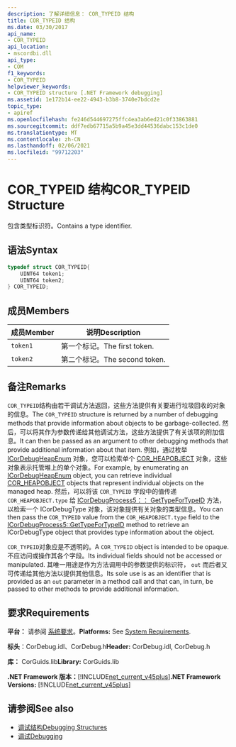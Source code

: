 ```yaml
---
description: 了解详细信息： COR_TYPEID 结构
title: COR_TYPEID 结构
ms.date: 03/30/2017
api_name:
- COR_TYPEID
api_location:
- mscordbi.dll
api_type:
- COM
f1_keywords:
- COR_TYPEID
helpviewer_keywords:
- COR_TYPEID structure [.NET Framework debugging]
ms.assetid: 1e172b14-ee22-4943-b3b8-3740e7bdcd2e
topic_type:
- apiref
ms.openlocfilehash: fe246d544697275ffc4ea3ab6ed21c0f33863881
ms.sourcegitcommit: ddf7edb67715a5b9a45e3dd44536dabc153c1de0
ms.translationtype: MT
ms.contentlocale: zh-CN
ms.lasthandoff: 02/06/2021
ms.locfileid: "99712203"
---
```

# <a name="cor_typeid-structure"></a><span data-ttu-id="dcf04-103">COR_TYPEID 结构</span><span class="sxs-lookup"><span data-stu-id="dcf04-103">COR_TYPEID Structure</span></span>

<span data-ttu-id="dcf04-104">包含类型标识符。</span><span class="sxs-lookup"><span data-stu-id="dcf04-104">Contains a type identifier.</span></span>  
  
## <a name="syntax"></a><span data-ttu-id="dcf04-105">语法</span><span class="sxs-lookup"><span data-stu-id="dcf04-105">Syntax</span></span>  
  
```cpp  
typedef struct COR_TYPEID{  
    UINT64 token1;  
    UINT64 token2;  
} COR_TYPEID;  
```  
  
## <a name="members"></a><span data-ttu-id="dcf04-106">成员</span><span class="sxs-lookup"><span data-stu-id="dcf04-106">Members</span></span>  
  
|<span data-ttu-id="dcf04-107">成员</span><span class="sxs-lookup"><span data-stu-id="dcf04-107">Member</span></span>|<span data-ttu-id="dcf04-108">说明</span><span class="sxs-lookup"><span data-stu-id="dcf04-108">Description</span></span>|  
|------------|-----------------|  
|`token1`|<span data-ttu-id="dcf04-109">第一个标记。</span><span class="sxs-lookup"><span data-stu-id="dcf04-109">The first token.</span></span>|  
|`token2`|<span data-ttu-id="dcf04-110">第二个标记。</span><span class="sxs-lookup"><span data-stu-id="dcf04-110">The second token.</span></span>|  
  
## <a name="remarks"></a><span data-ttu-id="dcf04-111">备注</span><span class="sxs-lookup"><span data-stu-id="dcf04-111">Remarks</span></span>  

 <span data-ttu-id="dcf04-112">`COR_TYPEID`结构由若干调试方法返回，这些方法提供有关要进行垃圾回收的对象的信息。</span><span class="sxs-lookup"><span data-stu-id="dcf04-112">The `COR_TYPEID` structure is returned by a number of debugging methods that provide information about objects to be garbage-collected.</span></span> <span data-ttu-id="dcf04-113">然后，可以将其作为参数传递给其他调试方法，这些方法提供了有关该项的附加信息。</span><span class="sxs-lookup"><span data-stu-id="dcf04-113">It can then be passed as an argument to other debugging methods that provide additional information about that item.</span></span> <span data-ttu-id="dcf04-114">例如，通过枚举 [ICorDebugHeapEnum](icordebugheapenum-interface.md) 对象，您可以检索单个 [COR_HEAPOBJECT](cor-heapobject-structure.md) 对象，这些对象表示托管堆上的单个对象。</span><span class="sxs-lookup"><span data-stu-id="dcf04-114">For example, by enumerating an [ICorDebugHeapEnum](icordebugheapenum-interface.md) object, you can retrieve individual [COR_HEAPOBJECT](cor-heapobject-structure.md) objects that represent individual objects on the managed heap.</span></span> <span data-ttu-id="dcf04-115">然后，可以将该 `COR_TYPEID` 字段中的值传递 `COR_HEAPOBJECT.type` 给 [ICorDebugProcess5：： GetTypeForTypeID](icordebugprocess5-gettypefortypeid-method.md) 方法，以检索一个 ICorDebugType 对象，该对象提供有关对象的类型信息。</span><span class="sxs-lookup"><span data-stu-id="dcf04-115">You can then pass the `COR_TYPEID` value from the `COR_HEAPOBJECT.type` field to the [ICorDebugProcess5::GetTypeForTypeID](icordebugprocess5-gettypefortypeid-method.md) method to retrieve an ICorDebugType object that provides type information about the object.</span></span>  
  
 <span data-ttu-id="dcf04-116">`COR_TYPEID`对象应是不透明的。</span><span class="sxs-lookup"><span data-stu-id="dcf04-116">A `COR_TYPEID` object is intended to be opaque.</span></span> <span data-ttu-id="dcf04-117">不应访问或操作其各个字段。</span><span class="sxs-lookup"><span data-stu-id="dcf04-117">Its individual fields should not be accessed or manipulated.</span></span> <span data-ttu-id="dcf04-118">其唯一用途是作为方法调用中的参数提供的标识符， `out` 而后者又可传递给其他方法以提供其他信息。</span><span class="sxs-lookup"><span data-stu-id="dcf04-118">Its sole use is as an identifier that is provided as an `out` parameter in a method call and that can, in turn, be passed to other methods to provide additional information.</span></span>  
  
## <a name="requirements"></a><span data-ttu-id="dcf04-119">要求</span><span class="sxs-lookup"><span data-stu-id="dcf04-119">Requirements</span></span>  

 <span data-ttu-id="dcf04-120">**平台：** 请参阅 [系统要求](../../get-started/system-requirements.md)。</span><span class="sxs-lookup"><span data-stu-id="dcf04-120">**Platforms:** See [System Requirements](../../get-started/system-requirements.md).</span></span>  
  
 <span data-ttu-id="dcf04-121">**标头**：CorDebug.idl、CorDebug.h</span><span class="sxs-lookup"><span data-stu-id="dcf04-121">**Header:** CorDebug.idl, CorDebug.h</span></span>  
  
 <span data-ttu-id="dcf04-122">**库：** CorGuids.lib</span><span class="sxs-lookup"><span data-stu-id="dcf04-122">**Library:** CorGuids.lib</span></span>  
  
 <span data-ttu-id="dcf04-123">**.NET Framework 版本：**[!INCLUDE[net_current_v45plus](../../../../includes/net-current-v45plus-md.md)]</span><span class="sxs-lookup"><span data-stu-id="dcf04-123">**.NET Framework Versions:** [!INCLUDE[net_current_v45plus](../../../../includes/net-current-v45plus-md.md)]</span></span>  
  
## <a name="see-also"></a><span data-ttu-id="dcf04-124">请参阅</span><span class="sxs-lookup"><span data-stu-id="dcf04-124">See also</span></span>

- [<span data-ttu-id="dcf04-125">调试结构</span><span class="sxs-lookup"><span data-stu-id="dcf04-125">Debugging Structures</span></span>](debugging-structures.md)
- [<span data-ttu-id="dcf04-126">调试</span><span class="sxs-lookup"><span data-stu-id="dcf04-126">Debugging</span></span>](index.md)
